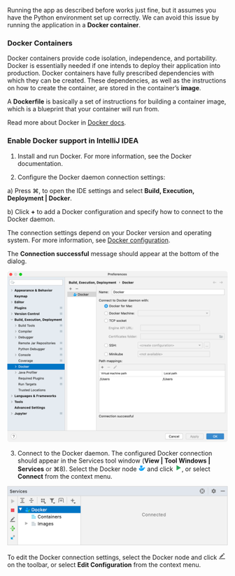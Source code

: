 Running the app as described before works just fine, but it assumes you have the Python environment set up correctly. We can avoid this issue by running the application in a **Docker container**.

### Docker Containers

Docker containers provide code isolation, independence, and portability. Docker is essentially needed 
if one intends to deploy their application into production. Docker containers have fully prescribed 
dependencies with which they can be created. These dependencies, as well as the instructions on how 
to create the container, are stored in the container’s **image**.

A **Dockerfile** is basically a set of instructions for building a container image, which is a blueprint that your container will run from.

Read more about Docker in [Docker docs](https://docs.docker.com/).

### Enable Docker support in IntelliJ IDEA

1. Install and run Docker. For more information, see the Docker documentation.

2. Configure the Docker daemon connection settings:


a) Press ⌘, to open the IDE settings and select **Build, Execution, Deployment | Docker**.


b) Click **+** to add a Docker configuration and specify how to connect to the Docker daemon.

The connection settings depend on your Docker version and operating system. For more information, see [Docker configuration](https://www.jetbrains.com/help/idea/docker-connection-settings.html).

The **Connection successful** message should appear at the bottom of the dialog.

![](images/img.png)

3. Connect to the Docker daemon.
   The configured Docker connection should appear in the Services tool window (**View | Tool Windows | Services** or ⌘8). Select the Docker node ![](images/img_2.png) and click ![](images/img_3.png), or select **Connect** from the context menu.

![](images/img_1.png)

To edit the Docker connection settings, select the Docker node and click ![](images/img_4.png) on the toolbar, or select **Edit Configuration** from the context menu.

<style>
img {
  display: inline !important;
}
</style>
